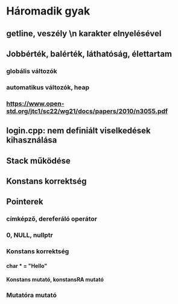 # Háromadik gyak

## getline, veszély \n karakter elnyelésével

## Jobbérték, balérték, láthatóság, élettartam
### globális változók
### automatikus változók, heap
### https://www.open-std.org/jtc1/sc22/wg21/docs/papers/2010/n3055.pdf

## login.cpp: nem definiált viselkedések kihasználása

## Stack működése

## Konstans korrektség

## Pointerek
### címképző, dereferáló operátor
### 0, NULL, nullptr
### Konstans korrektség
#### char * = "Hello"
#### Konstans mutató, konstansRA mutató
### Mutatóra mutató
